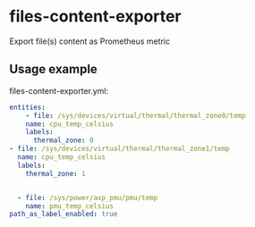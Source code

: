 files-content-exporter
======================

Export file(s) content as Prometheus metric

Usage example
------------- 

files-content-exporter.yml:

```yaml
entities:
    - file: /sys/devices/virtual/thermal/thermal_zone0/temp
    name: cpu_temp_celsius
    labels:
      thermal_zone: 0
- file: /sys/devices/virtual/thermal/thermal_zone1/temp
  name: cpu_temp_celsius
  labels:
    thermal_zone: 1


  - file: /sys/power/axp_pmu/pmu/temp
    name: pmu_temp_celsius
path_as_label_enabled: true
```


